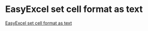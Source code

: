 # EasyExcel set cell format as text
[EasyExcel set cell format as text](https://aiwithcloud.com/2022/09/14/easyexcel_set_cell_format_as_text/)